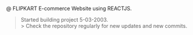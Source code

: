 @ FLIPKART E-commerce Website using REACTJS.

> Started building project 5-03-2003.              
                                > Check the repository regularly for new updates and new commits.

